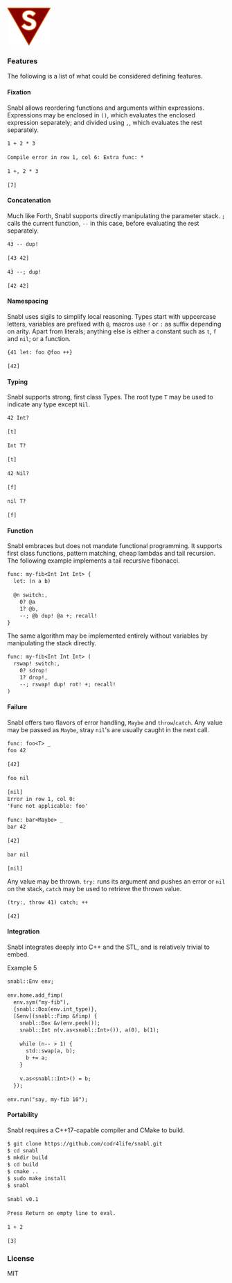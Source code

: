 ![Logo](logo.png?raw=true)

### Features
The following is a list of what could be considered defining features.

#### Fixation
Snabl allows reordering functions and arguments within expressions. Expressions may be enclosed in ```()```, which evaluates the enclosed expression separately; and divided using ```,```, which evaluates the rest separately.

```
1 + 2 * 3

Compile error in row 1, col 6: Extra func: *
	 
1 +, 2 * 3

[7]
```

#### Concatenation
Much like Forth, Snabl supports directly manipulating the parameter stack. ```;``` calls the current function, ```--``` in this case, before evaluating the rest separately.

```
43 -- dup!

[43 42]

43 --; dup!

[42 42]
```

#### Namespacing
Snabl uses sigils to simplify local reasoning. Types start with uppcercase letters, variables are prefixed with `@`, macros use `!` or `:` as suffix depending on arity. Apart from literals; anything else is either a constant such as `t`, `f` and `nil`; or a function.

```
{41 let: foo @foo ++}

[42]
```

#### Typing
Snabl supports strong, first class Types. The root type ```T``` may be used to indicate any type except ```Nil```.

```
42 Int?

[t]

Int T?

[t]

42 Nil?

[f]

nil T?

[f]
```

#### Function
Snabl embraces but does not mandate functional programming. It supports first class functions, pattern matching, cheap lambdas and tail recursion. The following example implements a tail recursive fibonacci.

```
func: my-fib<Int Int Int> {
  let: (n a b)

  @n switch:,
    0? @a
    1? @b,
    --; @b dup! @a +; recall!
}
```

The same algorithm may be implemented entirely without variables by manipulating the stack directly.

```
func: my-fib<Int Int Int> (
  rswap! switch:,
    0? sdrop!
    1? drop!,
    --; rswap! dup! rot! +; recall!
)
```

#### Failure
Snabl offers two flavors of error handling, ```Maybe``` and ```throw```/```catch```. Any value may be passed as ```Maybe```, stray ```nil```'s are usually caught in the next call.

```
func: foo<T> _
foo 42

[42]

foo nil

[nil]
Error in row 1, col 0:
'Func not applicable: foo'

func: bar<Maybe> _
bar 42

[42]

bar nil

[nil]
```

Any value may be thrown. ```try:``` runs its argument and pushes an error or ```nil``` on the stack, ```catch``` may be used to retrieve the thrown value.

```
(try:, throw 41) catch; ++

[42]
```

#### Integration
Snabl integrates deeply into C++ and the STL, and is relatively trivial to embed.

Example 5
```
snabl::Env env;

env.home.add_fimp(
  env.sym("my-fib"),
  {snabl::Box(env.int_type)},
  [&env](snabl::Fimp &fimp) {
    snabl::Box &v(env.peek());
    snabl::Int n(v.as<snabl::Int>()), a(0), b(1);

    while (n-- > 1) {
      std::swap(a, b);
      b += a;
    }

    v.as<snabl::Int>() = b;
  });

env.run("say, my-fib 10");
```

#### Portability
Snabl requires a C++17-capable compiler and CMake to build.

```
$ git clone https://github.com/codr4life/snabl.git
$ cd snabl
$ mkdir build
$ cd build
$ cmake ..
$ sudo make install
$ snabl

Snabl v0.1

Press Return on empty line to eval.

1 + 2
 
[3]
```

### License
MIT